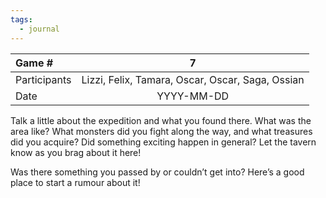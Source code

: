 ```yaml
---
tags:
  - journal
---
```

| Game #    | 7 | 
| :---        |    :----:   |
| Participants     |   Lizzi, Felix, Tamara, Oscar, Oscar, Saga, Ossian   |
| Date   | YYYY-MM-DD      |


Talk a little about the expedition and what you found there. What was the area like? What monsters did you fight along the way, and what treasures did you acquire? Did something exciting happen in general? Let the tavern know as you brag about it here!

Was there something you passed by or couldn’t get into? Here’s a good place to start a rumour about it!